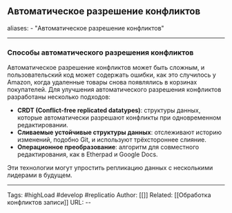 ## Автоматическое разрешение конфликтов
aliases: 
	- "Автоматическое разрешение конфликтов"

---

### Способы автоматического разрешения конфликтов

Автоматическое разрешение конфликтов может быть сложным, и пользовательский код может содержать ошибки, как это случилось у Amazon, когда удаленные товары снова появлялись в корзинах покупателей. Для улучшения автоматического разрешения конфликтов разработаны несколько подходов:

- **CRDT (Conflict-free replicated datatypes)**: структуры данных, которые автоматически разрешают конфликты при одновременном редактировании.
- **Сливаемые устойчивые структуры данных**: отслеживают историю изменений, подобно Git, и используют трёхстороннее слияние.
- **Операционное преобразование**: алгоритм для совместного редактирования, как в Etherpad и Google Docs.

Эти технологии могут упростить репликацию данных с несколькими лидерами в будущем.

---
Tags: #highLoad #develop #replicatio
Author: [[]]
Related: [[Обработка конфликтов записи]]
URL: -- 